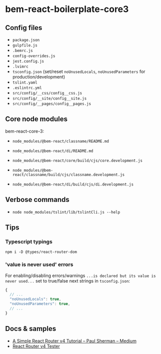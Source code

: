 # bem-react-boilerplate-core3

## Config files

- `package.json`
- `gulpfile.js`
- `.bemrc.js`
- `config-overrides.js`
- `jest.config.js`
- `.lvimrc`
- `tsconfig.json` (set/reset `noUnusedLocals`, `noUnusedParameters` for production/development)
- `tslint.yaml`
- `.eslintrc.yml`
- `src/config/__css/config__css.js`
- `src/config/__site/config__site.js`
- `src/config/__pages/config__pages.js`

## Core node modules

bem-react-core-3:

- `node_modules/@bem-react/classname/README.md`
- `node_modules/@bem-react/di/README.md`

- `node_modules/@bem-react/core/build/cjs/core.development.js`
- `node_modules/@bem-react/classname/build/cjs/classname.development.js`
- `node_modules/@bem-react/di/build/cjs/di.development.js`

## Verbose commands

- `node node_modules/tslint/lib/tslintCli.js --help`

## Tips

### Typescript typings

```shell
npm i -D @types/react-router-dom
```

### 'value is never used' errors

For enabling/disabling errors/warnings `...is declared but its value is never
used...` set to true/false next strings in `tsconfig.json`:
```js
{
  // ...
  "noUnusedLocals": true,
  "noUnusedParameters": true,
  // ...
}
```

## Docs & samples

- [A Simple React Router v4 Tutorial – Paul Sherman – Medium](https://medium.com/@pshrmn/a-simple-react-router-v4-tutorial-7f23ff27adf)
- [React Router v4 <Route> Tester](https://pshrmn.github.io/route-tester/)

